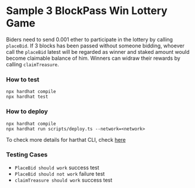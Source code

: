 # Sample 3 BlockPass Win Lottery Game

Biders need to send 0.001 ether to participate in the lottery by calling `placeBid`.
If 3 blocks has been passed without someone bidding, whoever call the `placeBid` latest will be regarded as winner and staked amount would become claimable balance of him. Winners can widraw their rewards by calling `claimTreasure`.

### How to test

```shell
npx hardhat compile
npx hardhat test
```

### How to deploy

```shell
npx hardhat compile
npx hardhat run scripts/deploy.ts --network=<network>
```

To check more details for harthat CLI, check [here](https://hardhat.org/getting-started/#overview)

### Testing Cases

- `PlaceBid should work` success test
- `PlaceBid should not work` failure test
- `claimTreasure should work` success test
